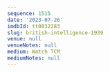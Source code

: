 ```yaml
---
sequence: 1515
date: '2023-07-26'
imdbId: tt0032283
slug: british-intelligence-1939
venue: null
venueNotes: null
medium: Watch TCM
mediumNotes: null
---
```


